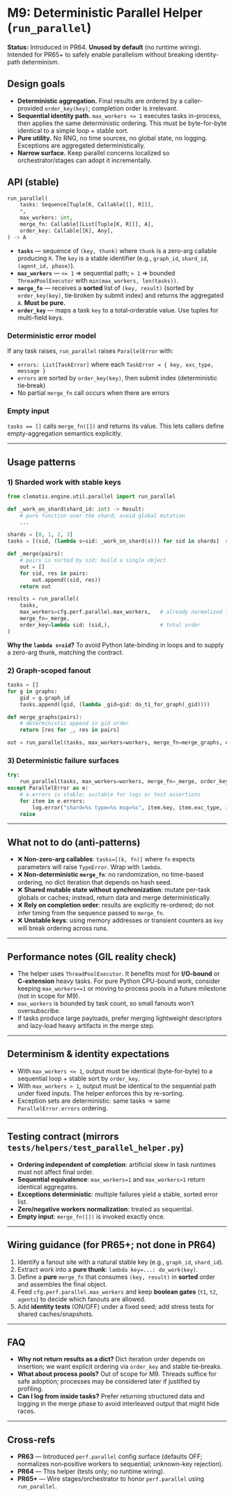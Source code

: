 

# M9: Deterministic Parallel Helper (`run_parallel`)

**Status:** Introduced in PR64. **Unused by default** (no runtime wiring). Intended for PR65+ to safely enable parallelism without breaking identity-path determinism.

## Design goals

- **Deterministic aggregation.** Final results are ordered by a caller-provided `order_key(key)`; completion order is irrelevant.
- **Sequential identity path.** `max_workers <= 1` executes tasks in-process, then applies the same deterministic ordering. This must be byte-for-byte identical to a simple loop + stable sort.
- **Pure utility.** No RNG, no time sources, no global state, no logging. Exceptions are aggregated deterministically.
- **Narrow surface.** Keep parallel concerns localized so orchestrator/stages can adopt it incrementally.

## API (stable)

```py
run_parallel(
    tasks: Sequence[Tuple[K, Callable[[], R]]],
    *,
    max_workers: int,
    merge_fn: Callable[[List[Tuple[K, R]]], A],
    order_key: Callable[[K], Any],
) -> A
```

- **`tasks`** — sequence of `(key, thunk)` where `thunk` is a zero-arg callable producing `R`. The `key` is a stable identifier (e.g., `graph_id`, `shard_id`, `(agent_id, phase)`).
- **`max_workers`** — `<= 1` ⇒ sequential path; `> 1` ⇒ bounded `ThreadPoolExecutor` with `min(max_workers, len(tasks))`.
- **`merge_fn`** — receives a **sorted** list of `(key, result)` (sorted by `order_key(key)`, tie‑broken by submit index) and returns the aggregated `A`. **Must be pure.**
- **`order_key`** — maps a task `key` to a total‑orderable value. Use tuples for multi-field keys.

### Deterministic error model

If any task raises, `run_parallel` raises `ParallelError` with:

- `errors: List[TaskError]` where each `TaskError = { key, exc_type, message }`
- `errors` are sorted by `order_key(key)`, then submit index (deterministic tie‑break)
- No partial `merge_fn` call occurs when there are errors

### Empty input

`tasks == []` calls `merge_fn([])` and returns its value. This lets callers define empty-aggregation semantics explicitly.

---

## Usage patterns

### 1) Sharded work with stable keys

```py
from clematis.engine.util.parallel import run_parallel

def _work_on_shard(shard_id: int) -> Result:
    # pure function over the shard; avoid global mutation
    ...

shards = [0, 1, 2, 3]
tasks = [(sid, (lambda s=sid: _work_on_shard(s))) for sid in shards]  # freeze sid

def _merge(pairs):
    # pairs is sorted by sid; build a single object
    out = []
    for sid, res in pairs:
        out.append((sid, res))
    return out

results = run_parallel(
    tasks,
    max_workers=cfg.perf.parallel.max_workers,   # already normalized in PR63
    merge_fn=_merge,
    order_key=lambda sid: (sid,),                # total order
)
```

**Why the `lambda s=sid`?** To avoid Python late-binding in loops and to supply a zero-arg thunk, matching the contract.

### 2) Graph-scoped fanout

```py
tasks = []
for g in graphs:
    gid = g.graph_id
    tasks.append((gid, (lambda _gid=gid: do_t1_for_graph(_gid))))

def merge_graphs(pairs):
    # deterministic append in gid order
    return [res for _, res in pairs]

out = run_parallel(tasks, max_workers=workers, merge_fn=merge_graphs, order_key=lambda k: (k,))
```

### 3) Deterministic failure surfaces

```py
try:
    run_parallel(tasks, max_workers=workers, merge_fn=_merge, order_key=lambda k: (k,))
except ParallelError as e:
    # e.errors is stable; suitable for logs or test assertions
    for item in e.errors:
        log.error("shard=%s type=%s msg=%s", item.key, item.exc_type, item.message)
    raise
```

---

## What **not** to do (anti‑patterns)

- ❌ **Non-zero-arg callables**: `tasks=[(k, fn)]` where `fn` expects parameters will raise `TypeError`. Wrap with `lambda`.
- ❌ **Non-deterministic `merge_fn`**: no randomization, no time-based ordering, no dict iteration that depends on hash seed.
- ❌ **Shared mutable state without synchronization**: mutate per-task globals or caches; instead, return data and merge deterministically.
- ❌ **Rely on completion order**: results are explicitly re-ordered; do not infer timing from the sequence passed to `merge_fn`.
- ❌ **Unstable keys**: using memory addresses or transient counters as `key` will break ordering across runs.

---

## Performance notes (GIL reality check)

- The helper uses `ThreadPoolExecutor`. It benefits most for **I/O-bound** or **C-extension** heavy tasks. For pure Python CPU-bound work, consider keeping `max_workers<=1` or moving to process pools in a future milestone (not in scope for M9).
- `max_workers` is bounded by task count, so small fanouts won’t oversubscribe.
- If tasks produce large payloads, prefer merging lightweight descriptors and lazy-load heavy artifacts in the merge step.

---

## Determinism & identity expectations

- With `max_workers <= 1`, output must be identical (byte-for-byte) to a sequential loop + stable sort by `order_key`.
- With `max_workers > 1`, output must be identical to the sequential path under fixed inputs. The helper enforces this by re-sorting.
- Exception sets are deterministic: same tasks → same `ParallelError.errors` ordering.

---

## Testing contract (mirrors `tests/helpers/test_parallel_helper.py`)

- **Ordering independent of completion**: artificial skew in task runtimes must not affect final order.
- **Sequential equivalence**: `max_workers=1` and `max_workers>1` return identical aggregates.
- **Exceptions deterministic**: multiple failures yield a stable, sorted error list.
- **Zero/negative workers normalization**: treated as sequential.
- **Empty input**: `merge_fn([])` is invoked exactly once.

---

## Wiring guidance (for PR65+; not done in PR64)

1. Identify a fanout site with a natural stable key (e.g., `graph_id`, `shard_id`).
2. Extract work into a **pure thunk**: `lambda key=...: do_work(key)`.
3. Define a **pure** `merge_fn` that consumes `(key, result)` in **sorted** order and assembles the final object.
4. Feed `cfg.perf.parallel.max_workers` and keep **boolean gates** (`t1`, `t2`, `agents`) to decide which fanouts are allowed.
5. Add **identity tests** (ON/OFF) under a fixed seed; add stress tests for shared caches/snapshots.

---

## FAQ

- **Why not return results as a dict?** Dict iteration order depends on insertion; we want explicit ordering via `order_key` and stable tie‑breaks.
- **What about process pools?** Out of scope for M9. Threads suffice for safe adoption; processes may be considered later if justified by profiling.
- **Can I log from inside tasks?** Prefer returning structured data and logging in the merge phase to avoid interleaved output that might hide races.

---

## Cross‑refs

- **PR63** — Introduced `perf.parallel` config surface (defaults OFF; normalizes non‑positive workers to sequential; unknown-key rejection).
- **PR64** — This helper (tests only; no runtime wiring).
- **PR65+** — Wire stages/orchestrator to honor `perf.parallel` using `run_parallel`.
